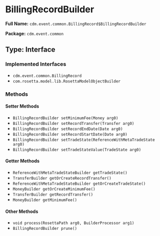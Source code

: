 # BillingRecordBuilder

**Full Name:** `cdm.event.common.BillingRecord$BillingRecordBuilder`

**Package:** `cdm.event.common`

## Type: Interface

### Implemented Interfaces

- `cdm.event.common.BillingRecord`
- `com.rosetta.model.lib.RosettaModelObjectBuilder`

### Methods

#### Setter Methods

- `BillingRecordBuilder setMinimumFee(Money arg0)`
- `BillingRecordBuilder setRecordTransfer(Transfer arg0)`
- `BillingRecordBuilder setRecordEndDate(Date arg0)`
- `BillingRecordBuilder setRecordStartDate(Date arg0)`
- `BillingRecordBuilder setTradeState(ReferenceWithMetaTradeState arg0)`
- `BillingRecordBuilder setTradeStateValue(TradeState arg0)`

#### Getter Methods

- `ReferenceWithMetaTradeStateBuilder getTradeState()`
- `TransferBuilder getOrCreateRecordTransfer()`
- `ReferenceWithMetaTradeStateBuilder getOrCreateTradeState()`
- `MoneyBuilder getOrCreateMinimumFee()`
- `TransferBuilder getRecordTransfer()`
- `MoneyBuilder getMinimumFee()`

#### Other Methods

- `void process(RosettaPath arg0, BuilderProcessor arg1)`
- `BillingRecordBuilder prune()`

